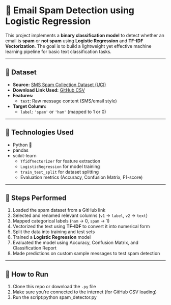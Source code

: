 # 📧 Email Spam Detection using Logistic Regression

This project implements a **binary classification model** to detect whether an email is **spam** or **not spam** using **Logistic Regression** and **TF-IDF Vectorization**. The goal is to build a lightweight yet effective machine learning pipeline for basic text classification tasks.

---

## 📁 Dataset

- **Source:** [SMS Spam Collection Dataset (UCI)](https://www.kaggle.com/datasets/uciml/sms-spam-collection-dataset)
- **Download Link Used:** [GitHub CSV](https://raw.githubusercontent.com/tae898/Spam-Detection/master/spam.csv)
- **Features:**
  - `text`: Raw message content (SMS/email style)
- **Target Column:**
  - `label`: `'spam'` or `'ham'` (mapped to 1 or 0)

---

## 🔧 Technologies Used

- Python 🐍
- pandas
- scikit-learn
  - `TfidfVectorizer` for feature extraction
  - `LogisticRegression` for model training
  - `train_test_split` for dataset splitting
  - Evaluation metrics (Accuracy, Confusion Matrix, F1-score)

---

## 🚀 Steps Performed

1. Loaded the spam dataset from a GitHub link
2. Selected and renamed relevant columns (`v1` → `label`, `v2` → `text`)
3. Mapped categorical labels (`ham` → 0, `spam` → 1)
4. Vectorized the text using **TF-IDF** to convert it into numerical form
5. Split the data into training and test sets
6. Trained a **Logistic Regression** model
7. Evaluated the model using Accuracy, Confusion Matrix, and Classification Report
8. Made predictions on custom sample messages to test spam detection

---

## 📌 How to Run

1. Clone this repo or download the `.py` file
2. Make sure you’re connected to the internet (for GitHub CSV loading)
3. Run the script:python spam_detector.py
